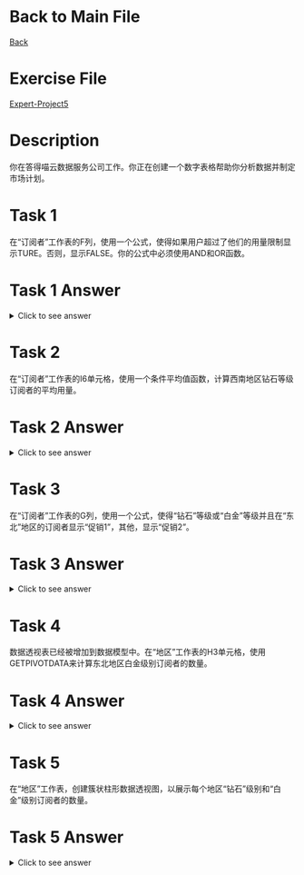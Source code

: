 # Back to Main File
[Back](../README.md)

# Exercise File
[Expert-Project5](MOS-Excel2016-Expert-Project5.xlsx)

# Description
你在答得喵云数据服务公司工作。你正在创建一个数字表格帮助你分析数据并制定市场计划。

# Task 1
在“订阅者”工作表的F列，使用一个公式，使得如果用户超过了他们的用量限制显示TURE。否则，显示FALSE。你的公式中必须使用AND和OR函数。

# Task 1 Answer
<details>
  <summary>Click to see answer</summary>

![Task1_Answer](Excel2016-Expert-Project5-Answer/P5-T1.gif)
</details>

# Task 2
在“订阅者”工作表的I6单元格，使用一个条件平均值函数，计算西南地区钻石等级订阅者的平均用量。

# Task 2 Answer
<details>
  <summary>Click to see answer</summary>

![Task2_Answer](Excel2016-Expert-Project5-Answer/P5-T2.gif)
</details>

# Task 3
在“订阅者”工作表的G列，使用一个公式，使得“钻石”等级或“白金”等级并且在“东北”地区的订阅者显示“促销1”，其他，显示“促销2”。

# Task 3 Answer
<details>
  <summary>Click to see answer</summary>

![Task3_Answer](Excel2016-Expert-Project5-Answer/P5-T3.gif)
</details>


# Task 4
数据透视表已经被增加到数据模型中。在“地区”工作表的H3单元格，使用GETPIVOTDATA来计算东北地区白金级别订阅者的数量。

# Task 4 Answer
<details>
  <summary>Click to see answer</summary>

![Task4_Answer](Excel2016-Expert-Project5-Answer/P5-T4.gif)
</details>

# Task 5
在“地区”工作表，创建簇状柱形数据透视图，以展示每个地区“钻石”级别和“白金”级别订阅者的数量。

# Task 5 Answer
<details>
  <summary>Click to see answer</summary>

![Task5_Answer](Excel2016-Expert-Project5-Answer/P5-T5.gif)
</details>